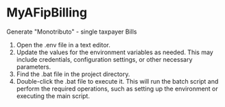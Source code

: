 # MyAFipBilling
Generate "Monotributo" - single taxpayer Bills

1. Open the .env file in a text editor.
2. Update the values for the environment variables as needed. This may include credentials, configuration settings, or other necessary parameters.
3. Find the .bat file in the project directory.
4. Double-click the .bat file to execute it. This will run the batch script and perform the required operations, such as setting up the environment or executing the main script.